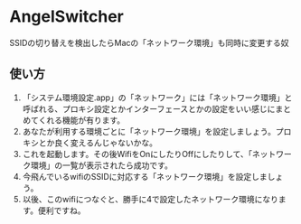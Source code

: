 AngelSwitcher
=============

SSIDの切り替えを検出したらMacの「ネットワーク環境」も同時に変更する奴

使い方
----------

1. 「システム環境設定.app」の「ネットワーク」には「ネットワーク環境」と呼ばれる、プロキシ設定とかインターフェースとかの設定をいい感じにまとめてくれる機能が有ります。
2. あなたが利用する環境ごとに「ネットワーク環境」を設定しましょう。プロキシとか良く変えるんじゃないかな。
3. これを起動します。その後WifiをOnにしたりOffにしたりして、「ネットワーク環境」の一覧が表示されたら成功です。
4. 今飛んでいるwifiのSSIDに対応する「ネットワーク環境」を設定しましょう。
5. 以後、このwifiにつなぐと、勝手に4で設定したネットワーク環境になります。便利ですね。